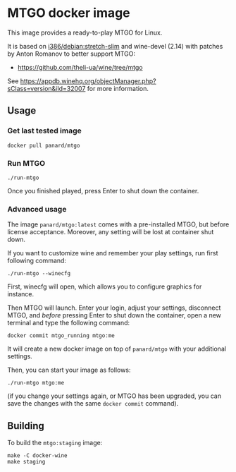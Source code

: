 # MTGO docker image

This image provides a ready-to-play MTGO for Linux.

It is based on [i386/debian:stretch-slim](https://hub.docker.com/r/i386/debian/) and wine-devel (2.14) with patches by Anton Romanov to better support MTGO:
- https://github.com/theli-ua/wine/tree/mtgo

See https://appdb.winehq.org/objectManager.php?sClass=version&iId=32007 for more information.

## Usage

### Get last tested image

```
docker pull panard/mtgo
```

### Run MTGO

```
./run-mtgo
```

Once you finished played, press Enter to shut down the container.

### Advanced usage

The image `panard/mtgo:latest` comes with a pre-installed MTGO, but before license acceptance.
Moreover, any setting will be lost at container shut down.

If you want to customize wine and remember your play settings, run first following command:
```
./run-mtgo --winecfg
```
First, winecfg will open, which allows you to configure graphics for instance.

Then MTGO will launch. Enter your login, adjust your settings, disconnect MTGO, and _before_ pressing Enter to shut down the container, open a new terminal and type the following command:

```
docker commit mtgo_running mtgo:me
```
It will create a new docker image on top of `panard/mtgo` with your additional settings.

Then, you can start your image as follows:

```
./run-mtgo mtgo:me
```

(if you change your settings again, or MTGO has been upgraded, you can save the changes with the same `docker commit` command).


## Building

To build the `mtgo:staging` image:
```
make -C docker-wine
make staging
```


